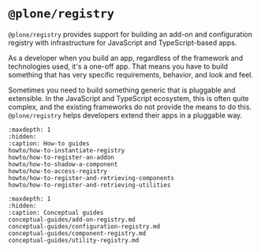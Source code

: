 # `@plone/registry`

`@plone/registry` provides support for building an add-on and configuration registry with infrastructure for JavaScript and TypeScript-based apps.

As a developer when you build an app, regardless of the framework and technologies used, it's a one-off app.
That means you have to build something that has very specific requirements, behavior, and look and feel.

Sometimes you need to build something generic that is pluggable and extensible.
In the JavaScript and TypeScript ecosystem, this is often quite complex, and the existing frameworks do not provide the means to do this.
`@plone/registry` helps developers extend their apps in a pluggable way.


```{toctree}
:maxdepth: 1
:hidden:
:caption: How-to guides
howto/how-to-instantiate-registry
howto/how-to-register-an-addon
howto/how-to-shadow-a-component
howto/how-to-access-registry
howto/how-to-register-and-retrieving-components
howto/how-to-register-and-retrieving-utilities
```


```{toctree}
:maxdepth: 1
:hidden:
:caption: Conceptual guides
conceptual-guides/add-on-registry.md
conceptual-guides/configuration-registry.md
conceptual-guides/component-registry.md
conceptual-guides/utility-registry.md
```
